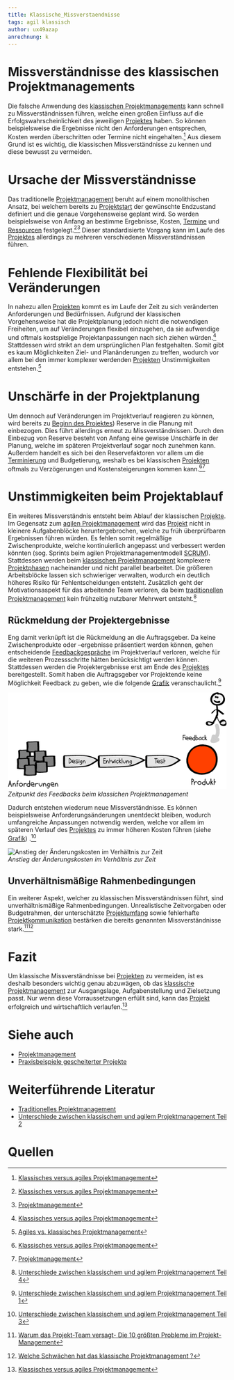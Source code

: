 ```yaml
---
title: Klassische_Missverstaendnisse
tags: agil klassisch
author: ux49azap
anrechnung: k
---
```

# Missverständnisse des klassischen Projektmanagements
Die falsche Anwendung des [klassischen Projektmanagements](https://www.projektmagazin.de/glossarterm/traditionelles-projektmanagement) kann schnell zu Missverständnissen führen, welche einen großen Einfluss auf die Erfolgswahrscheinlichkeit des jeweiligen [Projektes](Projekt.md) haben. So können beispielsweise die Ergebnisse nicht den Anforderungen entsprechen, Kosten werden überschritten oder Termine nicht eingehalten.[^1] Aus diesem Grund ist es wichtig, die klassischen Missverständnisse zu kennen und diese bewusst zu vermeiden. 

# Ursache der Missverständnisse
Das traditionelle [Projektmanagement](Projektmanagement.md) beruht auf einem monolithischen Ansatz, bei welchem bereits zu [Projektstart](Projektstart.md) der gewünschte Endzustand definiert und die genaue Vorgehensweise geplant wird. So werden beispielsweise von Anfang an bestimme Ergebnisse, Kosten, [Termine](Zeitplanung.md) und [Ressourcen](Ressourcenplanung.md) festgelegt.[^1][^2]  Dieser standardisierte Vorgang kann im Laufe des [Projektes](Projekt.md) allerdings zu mehreren verschiedenen Missverständnissen führen.
 

# Fehlende Flexibilität bei Veränderungen

In nahezu allen [Projekten](Projekt.md) kommt es im Laufe der Zeit zu sich veränderten Anforderungen und Bedürfnissen. Aufgrund der klassischen Vorgehensweise hat die Projektplanung jedoch nicht die notwendigen Freiheiten, um auf Veränderungen flexibel einzugehen, da sie aufwendige und oftmals kostspielige Projektanpassungen nach sich ziehen würden.[^1]  Stattdessen wird strikt an dem ursprünglichen Plan festgehalten. Somit gibt es kaum Möglichkeiten Ziel- und Planänderungen zu treffen, wodurch vor allem bei den immer komplexer werdenden [Projekten](Projekt.md) Unstimmigkeiten entstehen.[^3]  



# Unschärfe in der Projektplanung

Um dennoch auf Veränderungen im Projektverlauf reagieren zu können, wird bereits zu [Beginn des Projektes](Projektstart.md)) Reserve in die Planung mit einbezogen. Dies führt allerdings erneut zu Missverständnissen. Durch den Einbezug von Reserve besteht von Anfang eine gewisse Unschärfe in der Planung, welche im späteren Projektverlauf sogar noch zunehmen kann. Außerdem handelt es sich bei den Reservefaktoren vor allem um die [Terminierung](Zeitplanung.md) und Budgetierung, weshalb es bei klassischen [Projekten](Projekt.md) oftmals zu Verzögerungen und Kostensteigerungen kommen kann.[^1][^2]


# Unstimmigkeiten beim Projektablauf
Ein weiteres Missverständnis entsteht beim Ablauf der klassischen [Projekte](Projekt.md). Im Gegensatz zum [agilen Projektmanagement](https://www.projektmagazin.de/glossarterm/agiles-projektmanagement) wird das [Projekt](Projekt.md) nicht in kleinere Aufgabenblöcke heruntergebrochen, welche zu früh überprüfbaren Ergebnissen führen würden. Es fehlen somit regelmäßige Zwischenprodukte, welche kontinuierlich angepasst und verbessert werden könnten (sog. Sprints beim agilen Projektmanagementmodell [SCRUM](SCRUM.md)). 
Stattdessen werden beim [klassischen Projektmanagement](https://www.projektmagazin.de/glossarterm/traditionelles-projektmanagement) komplexere [Projektphasen](Projektphasen_klassisch.md) nacheinander und nicht parallel bearbeitet. Die größeren Arbeitsblöcke lassen sich schwieriger verwalten, wodurch ein deutlich höheres Risiko für Fehlentscheidungen entsteht. Zusätzlich geht der Motivationsaspekt für das arbeitende Team verloren, da beim [traditionellen Projektmanagement](https://www.projektmagazin.de/glossarterm/traditionelles-projektmanagement) kein frühzeitig nutzbarer Mehrwert entsteht.[^4]

## Rückmeldung der Projektergebnisse

Eng damit verknüpft ist die Rückmeldung an die Auftragsgeber. Da keine Zwischenprodukte oder –ergebnisse präsentiert werden können, gehen entscheidende [Feedbackgespräche](Feedbackgespräche.md) im Projektverlauf verloren, welche für die weiteren Prozessschritte hätten berücksichtigt werden können. Stattdessen werden die Projektergebnisse erst am Ende des [Projektes](Projekt.md) bereitgestellt. Somit haben die Auftragsgeber vor Projektende keine Möglichkeit Feedback zu geben, wie die folgende [Grafik](https://projekte-leicht-gemacht.de/blog/pm-methoden-erklaert/klassisch-agiles-projektmanagement-1/) veranschaulicht.[^5] 

![Zeitpunkt des Feedbacks beim klassichen Projektmanagement](Klassische_Missverstaendnisse/Feedback.jpg)        
*Zeitpunkt des Feedbacks beim klassichen Projektmanagement*      

Dadurch entstehen wiederum neue Missverständnisse. Es können beispielsweise Anforderungsänderungen unentdeckt bleiben, wodurch umfangreiche Anpassungen notwendig werden, welche vor allem im späteren Verlauf des [Projektes](Projekt.md) zu immer höheren Kosten führen (siehe [Grafik](https://projekte-leicht-gemacht.de/blog/klassisches-agiles-projektmanagement-teil-3/)) .[^6]

![Anstieg der Änderungskosten im Verhältnis zur Zeit](Klassische_Missverstaendnisse/Änderungen.jpg)        
*Anstieg der Änderungskosten im Verhältnis zur Zeit* 

## Unverhältnismäßige Rahmenbedingungen 

Ein weiterer Aspekt, welcher zu klassischen Missverständnissen führt, sind unverhältnismäßige Rahmenbedingungen. Unrealistische Zeitvorgaben oder Budgetrahmen, der unterschätzte [Projektumfang](Projektumfang.md) sowie fehlerhafte [Projektkommunikation](Projektkommunikation.md) bestärken die bereits genannten Missverständnisse stark.[^7][^8]

# Fazit
Um klassische Missverständnisse bei [Projekten](Projekt.md) zu vermeiden, ist es deshalb besonders wichtig genau abzuwägen, ob das [klassische Projektmanagement](https://www.projektmagazin.de/glossarterm/traditionelles-projektmanagement) zur Ausgangslage, Aufgabenstellung und Zielsetzung passt. Nur wenn diese Vorraussetzungen erfüllt sind, kann das [Projekt](Projekt.md) erfolgreich und wirtschaftlich verlaufen.[^1]


# Siehe auch

* [Projektmanagement](Projektmanagement.md)
* [Praxisbeispiele gescheiterter Projekte](Praxisbeispiele_gescheiterte_Projetke.md)

# Weiterführende Literatur

* [Traditionelles Projektmanagement](https://www.projektmagazin.de/glossarterm/traditionelles-projektmanagement)
* [Unterschiede zwischen klassischem und agilem Projektmanagement Teil 2](https://projekte-leicht-gemacht.de/blog/pm-methoden-erklaert/klassisches-agiles-projektmanagement-teil-2/)

# Quellen

[^1]: [Klassisches versus agiles Projektmanagement](https://www.proles.ch/blog/klassisches-versus-agiles-projektmanagement)
[^2]: [Projektmanagement](https://www.materna.de/Microsite/Monitor/DE/2020-01/Management-und-Strategie/pm-methoden/pm-methoden_node.html;jsessionid=87298AEC46E44A72560858EBF7715CBD.delivery2-master)
[^3]: [Agiles vs. klassisches Projektmanagement](https://www.roth-institut.de/roth-wissens-journal/wissen-f%C3%BChrung/agiles-vs-klassisches-projektmanagement/)
[^4]: [Unterschiede zwischen klassischem und agilem Projektmanagement Teil 4](https://projekte-leicht-gemacht.de/blog/pm-methoden-erklaert/klassisches-agiles-projektmanagement-teil-4/)
[^5]: [Unterschiede zwischen klassischem und agilem Projektmanagement Teil 1](https://projekte-leicht-gemacht.de/blog/pm-methoden-erklaert/klassisch-agiles-projektmanagement-1/)
[^6]: [Unterschiede zwischen klassischem und agilem Projektmanagement Teil 3](https://projekte-leicht-gemacht.de/blog/klassisches-agiles-projektmanagement-teil-3/)
[^7]: [Warum das Projekt-Team versagt- Die 10 größten Probleme im Projekt-Management](https://www.computerwoche.de/a/warum-das-projekt-team-versagt,2495865,5)
[^8]: [Welche Schwächen hat das klassische Projektmanagement ?](https://www.it-prause.de/fachbeitr%C3%A4ge/was-ist-klassisches-projektmanagement/die-schw%C3%A4chen-des-klassischen-projektmanagements/)

